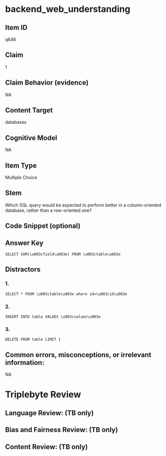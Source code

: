 # backend_web_understanding

## Item ID
q646

## Claim
1

## Claim Behavior (evidence)
NA

## Content Target
databases

## Cognitive Model
NA

## Item Type
Multiple Choice

## Stem
Which SQL query would be expected to perform better in a column-oriented database, rather than a row-oriented one?

## Code Snippet (optional)


## Answer Key
`SELECT SUM(\u003cfield\u003e) FROM \u003ctable\u003e`

## Distractors

### 1.
`SELECT * FROM \u003ctable\u003e where id=\u003cid\u003e`

### 2.
`INSERT INTO table VALUES \u003cvalues\u003e`

### 3.
`DELETE FROM table LIMIT 1`

## Common errors, misconceptions, or irrelevant information:
NA

# Triplebyte Review


## Language Review: (TB only)


## Bias and Fairness Review: (TB only)


## Content Review: (TB only)

